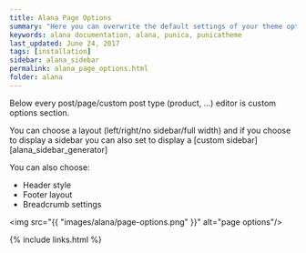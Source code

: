 ```yaml
---
title: Alana Page Options
summary: "Here you can overwrite the default settings of your theme options."
keywords: alana documentation, alana, punica, punicatheme
last_updated: June 24, 2017
tags: [installation]
sidebar: alana_sidebar
permalink: alana_page_options.html
folder: alana
---
```


Below every post/page/custom post type (product, ...) editor is custom options section.

You can choose a layout (left/right/no sidebar/full width) and if you choose to display a sidebar you can also set to display a [custom sidebar][alana_sidebar_generator]

You can also choose:

* Header style
* Footer layout
* Breadcrumb settings

<img src="{{ "images/alana/page-options.png" }}" alt="page options"/>

{% include links.html %}

